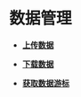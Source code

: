 # 数据管理<a name="topic_300000003"></a>

 

-   **[上传数据](上传数据.md)**  

-   **[下载数据](下载数据.md)**  

-   **[获取数据游标](获取数据游标.md)**  


